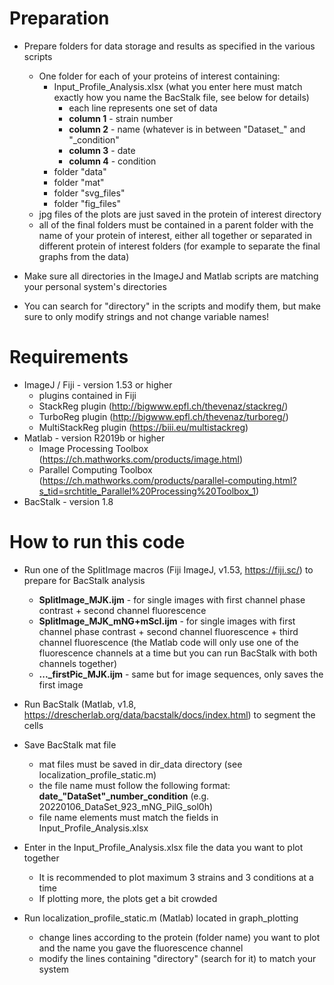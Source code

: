 # Preparation

* Prepare folders for data storage and results as specified in the various scripts
  * One folder for each of your proteins of interest containing:
    * Input_Profile_Analysis.xlsx (what you enter here must match exactly how you name the BacStalk file, see below for details)
      * each line represents one set of data
      * **column 1** - strain number
      * **column 2** - name (whatever is in between "Dataset_" and "_condition"
      * **column 3** - date
      * **column 4** - condition
    * folder "data"
    * folder "mat"
    * folder "svg_files"
    * folder "fig_files"
  * jpg files of the plots are just saved in the protein of interest directory
  * all of the final folders must be contained in a parent folder with the name of your protein of interest, either all together or separated in different protein of interest folders (for example to separate the final graphs from the data)
      
* Make sure all directories in the ImageJ and Matlab scripts are matching your personal system's directories
* You can search for "directory" in the scripts and modify them, but make sure to only modify strings and not change variable names!


# Requirements

 * ImageJ / Fiji - version 1.53 or higher
   * plugins contained in Fiji
   * StackReg plugin (http://bigwww.epfl.ch/thevenaz/stackreg/)
   * TurboReg plugin (http://bigwww.epfl.ch/thevenaz/turboreg/)
   * MultiStackReg plugin (https://biii.eu/multistackreg)
 * Matlab - version R2019b or higher
   * Image Processing Toolbox (https://ch.mathworks.com/products/image.html)
   * Parallel Computing Toolbox (https://ch.mathworks.com/products/parallel-computing.html?s_tid=srchtitle_Parallel%20Processing%20Toolbox_1)
 * BacStalk - version 1.8
 


# How to run this code

* Run one of the SplitImage macros (Fiji ImageJ, v1.53, https://fiji.sc/) to prepare for BacStalk analysis
  * **SplitImage_MJK.ijm** - for single images with first channel phase contrast + second channel fluorescence
  * **SplitImage_MJK_mNG+mScI.ijm** - for single images with first channel phase contrast + second channel fluorescence + third channel fluorescence (the Matlab code will only use one of the fluorescence channels at a time but you can run BacStalk with both channels together)
  * **..._firstPic_MJK.ijm** - same but for image sequences, only saves the first image

* Run BacStalk (Matlab, v1.8, https://drescherlab.org/data/bacstalk/docs/index.html) to segment the cells
* Save BacStalk mat file
	* mat files must be saved in dir_data directory (see localization_profile_static.m)
  * the file name must follow the following format: **date_"DataSet"_number_condition** (e.g. 20220106_DataSet_923_mNG_PilG_sol0h)
  * file name elements must match the fields in Input_Profile_Analysis.xlsx

* Enter in the Input_Profile_Analysis.xlsx file the data you want to plot together
  * It is recommended to plot maximum 3 strains and 3 conditions at a time
  * If plotting more, the plots get a bit crowded

* Run localization_profile_static.m (Matlab) located in graph_plotting
  * change lines according to the protein (folder name) you want to plot and the name you gave the fluorescence channel
  * modify the lines containing "directory" (search for it) to match your system
